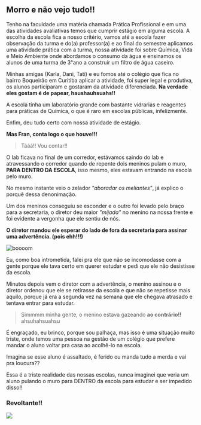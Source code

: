## Morro e não vejo tudo!! 

Tenho na faculdade uma matéria chamada Prática Profissional e em uma das atividades avaliativas temos que cumprir estágio em alguma escola. A escolha da escola fica a nosso critério, vamos até a escola fazer observação da turma e do(a) professor(a) e ao final do semestre aplicamos uma atividade prática com a turma, nossa atividade foi sobre Química, Vida e Meio Ambiente onde abordamos o consumo da água e ensinamos os alunos de uma turma de 3°ano a construir um filtro de água caseiro. 

Minhas amigas (Karla, Dani, Tati) e eu fomos até o colégio que fica no bairro Boqueirão em Curitiba aplicar a atividade, foi super legal e produtiva, os alunos participaram e gostaram da atividade diferenciada. **Na verdade eles gostam é de papear, haushauhsuahs!!**

A escola tinha um laboratório grande com bastante vidrarias e reagentes para práticas de Química, o que é raro em escolas públicas, infelizmente. 

Enfim, deu tudo certo com nossa atividade de estágio.

**Mas Fran, conta logo o que houve!!!**

> Tááá!! Vou contar!!

O lab ficava no final de um corredor, estávamos saindo do lab e atravessando o corredor quando de repente dois meninos pulam o muro, **PARA DENTRO DA ESCOLA**, isso mesmo, eles estavam entrando na escola pelo muro.

No mesmo instante veio o zelador *"aboradar os meliantes"*, já explico o porquê dessa denonimação.

Um dos meninos conseguiu se esconder e o outro foi levado pelo braço para a secretaria, o diretor deu maior *"mijada"* no menino na nossa frente e foi evidente a vergonha que ele sentiu de nós. 

**O diretor mandou ele esperar do lado de fora da secretaria para assinar uma advertência. (pois ehh!!!)** 

![boooom](https://media.giphy.com/media/3o7TKH2MQAHwqCMVgs/giphy.gif)

Eu, como boa intrometida, falei pra ele que não se incomodasse com a gente porque ele tava certo em querer estudar e pedi que ele não desistisse da escola. 

Minutos depois vem o diretor com a advertência, o menino assinou e o diretor ordenou que ele se retirasse da escola e que não se repetisse mais aquilo, porque já era a segunda vez na semana que ele chegava atrasado e tentava entrar para estudar.

> Simmmm minha gente, o menino estava gazeando **ao contrário!!** ahsuhahsuahsu

É engraçado, eu brinco, porque sou palhaça, mas isso é uma situação muito triste, onde temos uma pessoa na gestão de um colégio que prefere mandar o aluno voltar pra casa ao acolhê-lo na escola.

Imagina se esse aluno é assaltado, é ferido ou manda tudo a merda e vai pra loucura??

Essa é a triste realidade das nossas escolas, nunca imaginei que veria um aluno pulando o muro para DENTRO da escola para estudar e ser impedido disso!! 

### Revoltante!! 

![](https://media.giphy.com/media/xT8qB2lDLK6FE7vKr6/giphy.gif)


